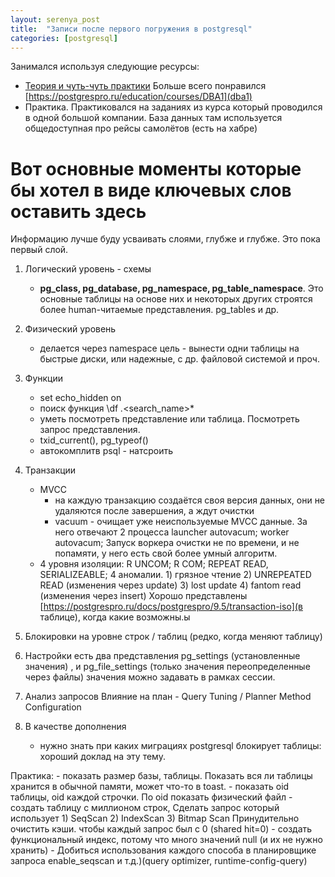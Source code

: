 ```yaml
---
layout: serenya_post
title:  "Записи после первого погружения в postgresql"
categories: [postgresql]
---
```


Занимался используя следующие ресурсы: 
* [Теория и чуть-чуть практики](https://postgrespro.ru/education/courses) Больше всего понравился [https://postgrespro.ru/education/courses/DBA1](dba1)
* Практика. 
    Практиковался на заданиях из курса который проводился в одной большой компании. База данных там используется общедоступная про рейсы самолётов (есть на хабре)

# Вот основные моменты которые бы хотел в виде ключевых слов оставить здесь

Информацию лучше буду усваивать слоями, глубже и глубже. Это пока первый слой.

1. Логический уровень - схемы
	- **pg_class, pg_database, pg_namespace, pg_table_namespace**. 
	    Это основные таблицы на основе них и некоторых других строятся более human-читаемые представления. pg_tables и др.

1. Физический уровень 
    - делается через namespace цель - вынести одни таблицы на быстрые диски, или надежные, с др. файловой системой и проч.

1. Функции
	- set echo_hidden on
	- поиск функция \df *.*<search_name>*
	- уметь посмотреть представление или таблица. Посмотреть запрос представления.
	- txid_current(), pg_typeof()
	- автокомплитв psql - натсроить

1. Транзакции
	- MVCC 
	    - на каждую транзакцию создаётся своя версия данных, они не удаляются после завершения, а ждут очистки
		-  vacuum - очищает уже неиспользуемые MVCC данные. За него отвечают 2 процесса launcher autovacum; worker autovacum;
		   Запуск воркера очистки не по времени, и не попамяти, у него есть свой более умный алгоритм.
    - 4 уровня изоляции: R UNCOM; R COM; REPEAT READ, SERIALIZEABLE;
        4 аномалии. 1) грязное чтение 2) UNREPEATED READ (изменения через update) 3) lost update  4) fantom read (изменения через insert)
        Хорошо представлены [https://postgrespro.ru/docs/postgrespro/9.5/transaction-iso](в таблице), когда какие возможны.ы 

1. Блокировки
	на уровне строк / таблиц (редко, когда меняют таблицу)
	
1. Настройки
    есть два представления pg_settings (установленные значения) , и pg_file_settings (только значения переопределенные через файлы) 
    значения можно задавать в рамках сессии.
     
1. Анализ запросов
    Влияние на план
        - Query Tuning / Planner Method Configuration
	
1. В качестве дополнения 
    - нужно знать при каких миграциях postgresql блокирует таблицы: хороший доклад на эту тему.


Практика:
    - показать размер базы, таблицы. Показать вся ли таблицы хранится в обычной памяти, может что-то в toast.
    - показать oid таблицы, oid каждой строчки. По oid показать физический файл
    - создать таблицу с миллионом строк, Сделать запрос который использует 1) SeqScan 2) IndexScan 3) Bitmap Scan
        Принудительно очистить кэши. чтобы каждый запрос был с 0 (shared hit=0)
    - создать функциональный индекс, потому что много значений null (и их не нужно хранить)
    - Добиться использования каждого способа в планировщике запроса enable_seqscan и т.д.)(query optimizer, runtime-config-query)

